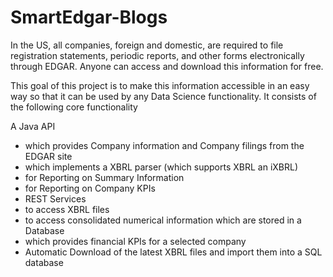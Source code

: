 # SmartEdgar-Blogs

In the US, all companies, foreign and domestic, are required to file registration statements, periodic reports, and other forms electronically through EDGAR. Anyone can access and download this information for free.

This goal of this project is to make this information accessible in an easy way so that it can be used by any Data Science functionality. It consists of the following core functionality

A Java API
- which provides Company information and Company filings from the EDGAR site
- which implements a XBRL parser (which supports XBRL an iXBRL)
- for Reporting on Summary Information
- for Reporting on Company KPIs
- REST Services
- to access XBRL files
- to access consolidated numerical information which are stored in a Database
- which provides financial KPIs for a selected company
- Automatic Download of the latest XBRL files and import them into a SQL database
